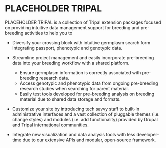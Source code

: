 # PLACEHOLDER TRIPAL

PLACEHOLDER TRIPAL is a collection of Tripal extension packages focused on providing intuitive data management support for breeding and pre-breeding activities to help you to

- Diversify your crossing block with intuitive germplasm search form integrating passport, phenotypic and genotypic data.
- Streamline project management and easily incorporate pre-breeding data into your breeding workflow with a shared platform.

    - Ensure germplasm information is correctly associated with pre-breeding research data.
    - Access genotypic and phenotypic data from ongoing pre-breeding research studies when searching for parent material.
    - Easily test tools developed for pre-breeding analysis on breeding material due to shared data storage and formats.

- Customize your site by introducing tech savvy staff to built-in administrative interfaces and a vast collection of pluggable themes (i.e. change styles) and modules (i.e. add functionality) provided by Drupal and Tripal international communities.
- Integrate new visualization and data analysis tools with less developer-time due to our extensive APIs and modular, open-source framework.

